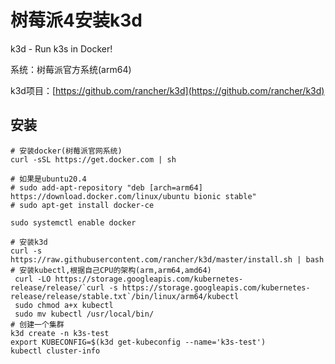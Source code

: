 # 树莓派4安装k3d

k3d - Run k3s in Docker!

系统：树莓派官方系统(arm64)

k3d项目：[https://github.com/rancher/k3d](https://github.com/rancher/k3d)

## 安装

```shell
# 安装docker(树莓派官网系统)
curl -sSL https://get.docker.com | sh

# 如果是ubuntu20.4
# sudo add-apt-repository "deb [arch=arm64] https://download.docker.com/linux/ubuntu bionic stable"
# sudo apt-get install docker-ce

sudo systemctl enable docker

# 安装k3d
curl -s https://raw.githubusercontent.com/rancher/k3d/master/install.sh | bash
# 安装kubectl,根据自己CPU的架构(arm,arm64,amd64)
 curl -LO https://storage.googleapis.com/kubernetes-release/release/`curl -s https://storage.googleapis.com/kubernetes-release/release/stable.txt`/bin/linux/arm64/kubectl
 sudo chmod a+x kubectl
 sudo mv kubectl /usr/local/bin/
# 创建一个集群
k3d create -n k3s-test
export KUBECONFIG=$(k3d get-kubeconfig --name='k3s-test')
kubectl cluster-info

```